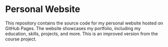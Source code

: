 # Personal Website

This repository contains the source code for my personal website hosted on GitHub Pages. The website showcases my portfolio, including my education, skills, projects, and more. This is an improved version from the course project. 

